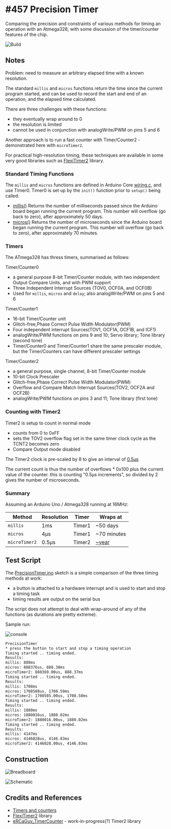 # #457 Precision Timer

Comparing the precision and constraints of various methods for timing an operation with an Atmega328,
with some discussion of the timer/counter features of the chip.

![Build](./assets/PrecisionTimer_build.jpg?raw=true)

## Notes

Problem: need to measure an arbitrary elapsed time with a known resolution.

The standard `millis` and `micros` functions return the time since the current program started, and can be used to record the start and end
of an operation, and the elapsed time calculated.

There are three challenges with these functions:

* they eventually wrap around to 0
* the resolution is limited
* cannot be used in conjunction with analogWrite/PWM on pins 5 and 6

Another approach is to run a fast counter with Timer/Counter2 - demonstrated here with `microTimer2`.

For practical high-resolution timing, these techniques are available in some very good libraries
such as [FlexiTimer2](https://github.com/wimleers/flexitimer2) library.

### Standard Timing Functions

The `millis` and `micros` functions are defined in Arduino Core [wiring.c](https://github.com/arduino/ArduinoCore-avr/blob/master/cores/arduino/wiring.c#L65),
and use Timer0. Timer0 is set up by the `init()` function prior to `setup()` being called.

* [millis()](https://www.arduino.cc/reference/en/language/functions/time/millis/) Returns the number of milliseconds passed since the Arduino board began running the current program. This number will overflow (go back to zero), after approximately 50 days.
* [micros()](https://www.arduino.cc/reference/en/language/functions/time/micros/) Returns the number of microseconds since the Arduino board began running the current program. This number will overflow (go back to zero), after approximately 70 minutes.

### Timers

The ATmega328 has thress timers, summarised as follows:

Timer/Counter0

* a general purpose 8-bit Timer/Counter module, with two independent Output Compare Units, and with PWM support
* Three Independent Interrupt Sources (TOV0, OCF0A, and OCF0B)
* Used for `millis`, `micros` and `delay`; also analogWrite/PWM on pins 5 and 6

Timer/Counter1

* 16-bit Timer/Counter unit
* Glitch-free,Phase Correct Pulse Width Modulator(PWM)
* Four independent interrupt Sources(TOV1, OCF1A, OCF1B, and ICF1)
* analogWrite/PWM functions on pins 9 and 10; Servo library; Tone library (second tone)
* Timer/Counter0 and Timer/Counter1 share the same prescaler module, but the Timer/Counters can have different prescaler settings

Timer/Counter2

* a general purpose, single channel, 8-bit Timer/Counter module
* 10-bit Clock Prescaler
* Glitch-free,Phase Correct Pulse Width Modulator(PWM)
* Overflow and Compare Match Interrupt Sources(TOV2, OCF2A and OCF2B)
* analogWrite/PWM functions on pins 3 and 11; Tone library (first tone)

### Counting with Timer2

Timer2 is setup to count in normal mode

* counts from 0 to 0xFF
* sets the TOV2 overflow flag set in the same timer clock cycle as the TCNT2 becomes zero
* Compare Output mode disabled

The Timer2 clock is pre-scaled by 8 to give an interval of [0.5µs](https://www.wolframalpha.com/input/?i=8%2F16MHz)

The current count is thus the number of overflows * 0x100 plus the current value of the counter.
this is counting "0.5µs increments", so divided by 2 gives the number of microseconds.

### Summary

Assuming an Arduino Uno / Atmega328 running at 16MHz:

| Method        | Resolution | Timer  | Wraps at      |
|---------------|------------|--------|---------------|
| `millis`      | 1ms        | Timer1 | ~50 days      |
| `micros`      | 4µs        | Timer1 | ~70 minutes   |
| `microTimer2` | 0.5µs      | Timer2 | [~year](https://www.wolframalpha.com/input/?i=0xFF%2F(2+*+1000+*+1000+*+60+*+24+*+365)*+0xFFFFFFFF) |

## Test Script

The [PrecisionTimer.ino](./PrecisionTimer.ino) sketch is a simple comparison of the three timing methods at work:

* a button is attached to a hardware interrupt and is used to start and stop a timing task
* timing results are output on the serial bus

The script does not attempt to deal with wrap-around of any of the functions (as durations are pretty extreme).

Sample run:

![console](./assets/console.png?raw=true)

```bash
PrecisionTimer
* press the button to start and stop a timing operation
Timing started .. timing ended.
Results:
millis: 888ms
micros: 888376us, 888.38ms
microTimer2: 888369.00us, 888.37ms
Timing started .. timing ended.
Results:
millis: 1708ms
micros: 1708588us, 1708.59ms
microTimer2: 1708585.00us, 1708.58ms
Timing started .. timing ended.
Results:
millis: 1880ms
micros: 1880016us, 1880.02ms
microTimer2: 1880016.00us, 1880.02ms
Timing started .. timing ended.
Results:
millis: 4147ms
micros: 4146828us, 4146.83ms
microTimer2: 4146828.00us, 4146.83ms
```

## Construction

![Breadboard](./assets/PrecisionTimer_bb.jpg?raw=true)

![Schematic](./assets/PrecisionTimer_schematic.jpg?raw=true)

## Credits and References

* [Timers and counters](http://www.gammon.com.au/timers)
* [FlexiTimer2](https://github.com/wimleers/flexitimer2) library
* [eRCaGuy_TimerCounter](https://github.com/ElectricRCAircraftGuy/eRCaGuy_TimerCounter) - work-in-progress(?) Timer2 library
